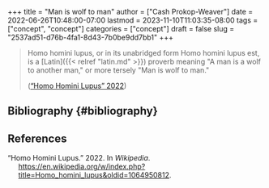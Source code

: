 +++
title = "Man is wolf to man"
author = ["Cash Prokop-Weaver"]
date = 2022-06-26T10:48:00-07:00
lastmod = 2023-11-10T11:03:35-08:00
tags = ["concept", "concept"]
categories = ["concept"]
draft = false
slug = "2537ad51-d76b-4fa1-8d43-7b0be9dd7bb1"
+++

> Homo homini lupus, or in its unabridged form Homo homini lupus est, is a [Latin]({{< relref "latin.md" >}}) proverb meaning "A man is a wolf to another man," or more tersely "Man is wolf to man."
>
> (<a href="#citeproc_bib_item_1">“Homo Homini Lupus” 2022</a>)


## Bibliography {#bibliography}

## References

<style>.csl-entry{text-indent: -1.5em; margin-left: 1.5em;}</style><div class="csl-bib-body">
  <div class="csl-entry"><a id="citeproc_bib_item_1"></a>“Homo Homini Lupus.” 2022. In <i>Wikipedia</i>. <a href="https://en.wikipedia.org/w/index.php?title=Homo_homini_lupus&oldid=1064950812">https://en.wikipedia.org/w/index.php?title=Homo_homini_lupus&#38;oldid=1064950812</a>.</div>
</div>
